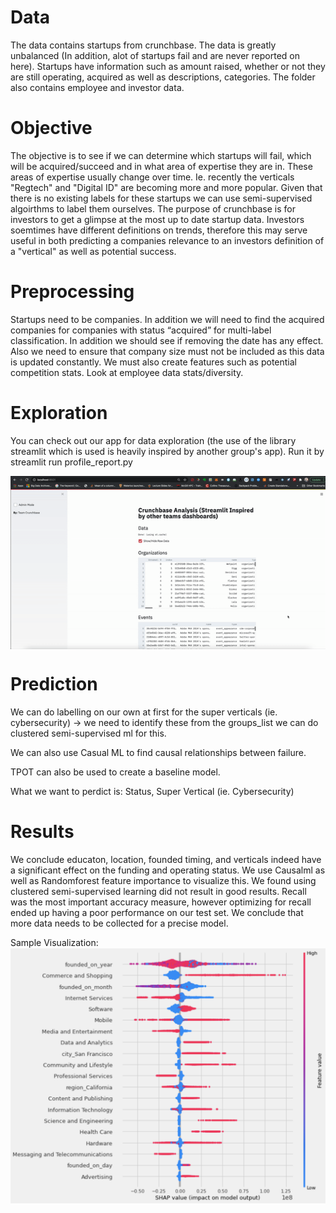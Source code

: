 

# Data
The data contains startups from crunchbase. The data is greatly unbalanced (In addition, alot of startups fail and are never reported on here). Startups have information such as amount raised, whether or not they are still operating, acquired as well as descriptions, categories. The folder also contains employee and investor data. 

# Objective
The objective is to see if we can determine which startups will fail, which will be acquired/succeed and in what area of expertise they are in. These areas of expertise usually change over time. Ie. recently the verticals "Regtech" and "Digital ID" are becoming more and more popular. Given that there is no existing labels for these startups we can use semi-supervised algoirthms to label them ourselves. The purpose of crunchbase is for investors to get a glimpse at the most up to date startup data. Investors soemtimes have different definitions on trends, therefore this may serve useful in both predicting a companies relevance to an investors definition of a "vertical" as well as potential success. 

# Preprocessing
Startups need to be companies.
 In addition we will need to find the acquired companies for companies with status “acquired” for multi-label classification.
In addition we should see if removing the date has any effect. 
Also we need to ensure that company size must not be included as this data is updated constantly.
We must also create features such as potential competition stats.
Look at employee data stats/diversity.

# Exploration
You can check out our app for data exploration (the use of the library streamlit which is used is heavily inspired by another group's app). Run it by streamlit run profile_report.py 

<img align="center" src="crunchbase.gif"/>

# Prediction

We can do labelling on our own at first for the super verticals (ie. cybersecurity) -> we need to 
identify these from the groups_list we can do clustered semi-supervised ml for this.

We can also use Casual ML to find causal relationships between failure.

TPOT can also be used to create a baseline model.


What we want to perdict is: Status, Super Vertical (ie. Cybersecurity)

# Results
We conclude educaton, location, founded timing, and verticals indeed have a significant effect on the funding and operating status. We use Causalml as well as Randomforest feature importance to visualize this. We found using clustered semi-supervised learning did not result in good results. Recall was the most important accuracy measure, however optimizing for recall ended up having a poor performance on our test set. We conclude that more data needs to be collected for a precise model.

Sample Visualization:
<img src="shap.png"/>

